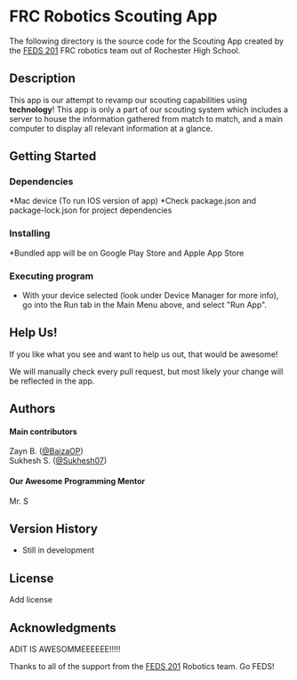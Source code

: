 # FRC Robotics Scouting App

The following directory is the source code for the Scouting App created by the [FEDS 201](https://www.feds201.com/) FRC robotics team
out of Rochester High School.

## Description

This app is our attempt to revamp our scouting capabilities using **technology**!
This app is only a part of our scouting system which includes a server to house the information 
gathered from match to match, and a main computer to display all relevant information at a glance.

## Getting Started

### Dependencies

*Mac device (To run IOS version of app)
*Check package.json and package-lock.json for project dependencies

### Installing

*Bundled app will be on Google Play Store and Apple App Store

### Executing program

* With your device selected (look under Device Manager for more info), go into the Run tab in the Main Menu above, and select "Run App".

## Help Us!

If you like what you see and want to help us out, that would be awesome!

We will manually check every pull request, but most likely your change will be reflected in the app.

## Authors

#### Main contributors

Zayn B. ([@BaizaOP](https://github.com/BaizaOP))  
Sukhesh S. ([@Sukhesh07](https://github.com/Sukhesh07))

#### Our Awesome Programming Mentor

Mr. S

## Version History

* Still in development

## License

Add license

## Acknowledgments

ADIT IS AWESOMMEEEEEE!!!!!

Thanks to all of the support from the [FEDS 201](https://www.feds201.com) Robotics team. Go FEDS!

